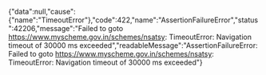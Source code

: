{"data":null,"cause":{"name":"TimeoutError"},"code":422,"name":"AssertionFailureError","status":42206,"message":"Failed to goto https://www.myscheme.gov.in/schemes/nsatsy: TimeoutError: Navigation timeout of 30000 ms exceeded","readableMessage":"AssertionFailureError: Failed to goto https://www.myscheme.gov.in/schemes/nsatsy: TimeoutError: Navigation timeout of 30000 ms exceeded"}